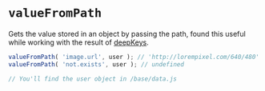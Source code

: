 # `valueFromPath`
Gets the value stored in an object by passing the path, found this useful while working with the result of [deepKeys](../deepKeys).

```js
valueFromPath( 'image.url', user ); // 'http://lorempixel.com/640/480'
valueFromPath( 'not.exists', user ); // undefined

// You'll find the user object in /base/data.js
```
